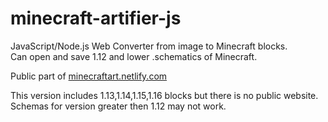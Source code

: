 # minecraft-artifier-js
JavaScript/Node.js Web Converter from image to Minecraft blocks.<br>
Can open and save 1.12 and lower .schematics of Minecraft.

Public part of <a href="https://minecraftart.netlify.com/">minecraftart.netlify.com</a>

This version includes 1.13,1.14,1.15,1.16 blocks but there is no public website.
Schemas for version greater then 1.12 may not work.